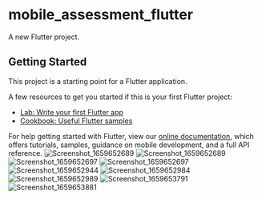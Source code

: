 # mobile_assessment_flutter

A new Flutter project.

## Getting Started

This project is a starting point for a Flutter application.

A few resources to get you started if this is your first Flutter project:

- [Lab: Write your first Flutter app](https://flutter.dev/docs/get-started/codelab)
- [Cookbook: Useful Flutter samples](https://flutter.dev/docs/cookbook)

For help getting started with Flutter, view our
[online documentation](https://flutter.dev/docs), which offers tutorials,
samples, guidance on mobile development, and a full API reference.
![Screenshot_1659652689](https://user-images.githubusercontent.com/56645984/182968546-8d0556c4-4b80-4175-aadd-d7f126f15751.png)
![Screenshot_1659652689](https://user-images.githubusercontent.com/56645984/182968636-4cb03a4d-db50-4f8e-bd0e-b823060a962f.png)
![Screenshot_1659652697](https://user-images.githubusercontent.com/56645984/182968648-5d25e41d-cf2c-4bbf-9b79-d708e4476e8f.png)
![Screenshot_1659652697](https://user-images.githubusercontent.com/56645984/182968665-b9b578e6-adb0-4dd1-8dd9-8d6eb37c6bc5.png)
![Screenshot_1659652944](https://user-images.githubusercontent.com/56645984/182968672-4ccd3e8b-cd26-48be-8ab1-ec583a919782.png)
![Screenshot_1659652984](https://user-images.githubusercontent.com/56645984/182968771-36fb6158-d5ef-4bd4-b5aa-db68719e1e9f.png)
![Screenshot_1659652989](https://user-images.githubusercontent.com/56645984/182968774-8fc13aba-3547-4461-af8d-aa00ec8a912e.png)
![Screenshot_1659653791](https://user-images.githubusercontent.com/56645984/182968956-60594e15-5179-4a27-9660-92eb472c05e9.png)
![Screenshot_1659653881](https://user-images.githubusercontent.com/56645984/182969135-d66e2431-b72d-43c6-9cb6-d0a5e19f1aa2.png)
